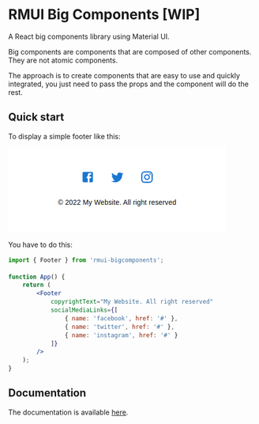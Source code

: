 # RMUI Big Components [WIP]

A React big components library using Material UI.

Big components are components that are composed of other components. They are not atomic components.

The approach is to create components that are easy to use and quickly integrated, you just need to pass the props and the component will do the rest.

## Quick start

To display a simple footer like this:

![Footer example](docs/images/footer_example.png)

You have to do this:

```jsx
import { Footer } from 'rmui-bigcomponents';

function App() {
    return (
        <Footer
            copyrightText="My Website. All right reserved"
            socialMediaLinks={[
                { name: 'facebook', href: '#' },
                { name: 'twitter', href: '#' },
                { name: 'instagram', href: '#' }
            ]}
        />
    );
}
```

## Documentation

The documentation is available [here](https://main--637c8ead61fbd5154eb39892.chromatic.com/).
